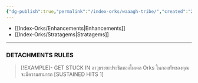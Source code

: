 ```yaml
---
{"dg-publish":true,"permalink":"/index-orks/waaagh-tribe/","created":"2023-12-12T13:41:45.000+07:00","updated":"2023-12-13T14:58:42.736+07:00"}
---
```


- [[Index-Orks/Enhancements\|Enhancements]]
- [[Index-Orks/Stratagems\|Stratagems]]

***

### DETACHMENTS RULES

> [!EXAMPLE]- GET STUCK IN
> อาวุธระยะประชิดของโมเดล Orks ในกองทัพของคุณจะมีความสามารถ \[SUSTAINED HITS 1]

